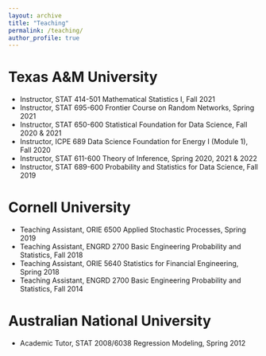 ```yaml
---
layout: archive
title: "Teaching"
permalink: /teaching/
author_profile: true
---
```


Texas A&M University
======

* Instructor, STAT 414-501 Mathematical Statistics I, Fall 2021
* Instructor, STAT 695-600 Frontier Course on Random Networks, Spring 2021
* Instructor, STAT 650-600 Statistical Foundation for Data Science, Fall 2020 & 2021
* Instructor, ICPE 689 Data Science Foundation for Energy I (Module 1), Fall 2020
* Instructor, STAT 611-600 Theory of Inference, Spring 2020, 2021 & 2022
* Instructor, STAT 689-600 Probability and Statistics for Data Science, Fall 2019

Cornell University
======
* Teaching Assistant, ORIE 6500 Applied Stochastic Processes, Spring 2019
* Teaching Assistant, ENGRD 2700 Basic Engineering Probability and Statistics, Fall 2018
* Teaching Assistant, ORIE 5640 Statistics for Financial Engineering, Spring 2018
* Teaching Assistant, ENGRD 2700 Basic Engineering Probability and Statistics, Fall 2014

Australian National University
======
* Academic Tutor, STAT 2008/6038 Regression Modeling, Spring 2012